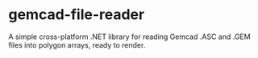 # gemcad-file-reader
A simple cross-platform .NET library for reading Gemcad .ASC and .GEM files into polygon arrays, ready to render.
